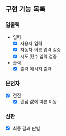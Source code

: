 ## 구현 기능 목록

### 입출력
- 입력
    - [X] 사용자 입력
    - [X] 자동차 이름 입력 검증
    - [X] 시도 횟수 입력 검증

- 출력
    - [X] 출력 메시지 출력

### 운전자
- [X] 전진
  - [X] 랜덤 값에 따른 이동

### 심판
- [X] 최종 결과 판별
